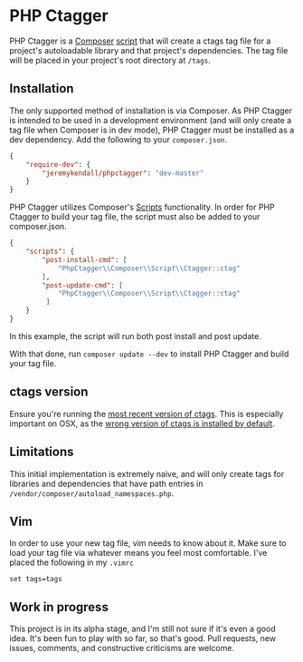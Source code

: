 # PHP Ctagger

PHP Ctagger is a [Composer](http://getcomposer.org)
[script](http://getcomposer.org/doc/articles/scripts.md) that will create a
ctags tag file for a project's autoloadable library and that project's dependencies.  The tag file
will be placed in your project's root directory at `/tags`.

## Installation

The only supported method of installation is via Composer. As PHP Ctagger is
intended to be used in a development environment (and will only create a tag file when Composer is in dev mode), PHP Ctagger
must be installed as a dev dependency.  Add the following to your `composer.json`.

```json
{
    "require-dev": {
        "jeremykendall/phpctagger": "dev-master"
    }
}
```

PHP Ctagger utilizes Composer's [Scripts](http://getcomposer.org/doc/articles/scripts.md) 
functionality.  In order for PHP Ctagger to build your tag file, the script must
also be added to your composer.json.

```json
{
    "scripts": {
        "post-install-cmd": [
            "PhpCtagger\\Composer\\Script\\Ctagger::ctag"
        ],
        "post-update-cmd": [
            "PhpCtagger\\Composer\\Script\\Ctagger::ctag"
         ]
    }
}
```

In this example, the script will run both post install and post update.

With that done, run `composer update --dev` to install PHP Ctagger and build
your tag file.

## ctags version

Ensure you're running the [most recent version of
ctags](http://ctags.sourceforge.net/).  This is especially
important on OSX, as the [wrong version of ctags is installed by
default](https://github.com/jeremykendall/phpctagger/issues/2).

## Limitations

This initial implementation is extremely naive, and will only create tags for
libraries and dependencies that have path entries in
`/vendor/composer/autoload_namespaces.php`.

## Vim

In order to use your new tag file, vim needs to know about it.  Make sure to
load your tag file via whatever means you feel most comfortable.  I've placed
the following in my `.vimrc`

`set tags=tags`

## Work in progress

This project is in its alpha stage, and I'm still not sure if it's even a good
idea.  It's been fun to play with so far, so that's good.  Pull requests, new
issues, comments, and constructive criticisms are welcome.
